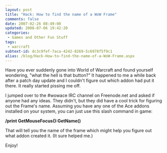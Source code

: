```yaml
---
layout: post
title: "Hack: How to find the name of a WoW Frame"
comments: false
date: 2007-02-26 08:49:00
updated: 2008-07-06 19:42:20
categories:
 - Games and Other Fun Stuff
tags:
 - warcraft
subtext-id: dc3c9fef-7aca-4242-8269-5c6978f5f9c1
alias: /blog/Hack-How-to-find-the-name-of-a-WoW-Frame.aspx
---
```



Have you ever suddenly gone into World of Warcraft and found yourself wondering, "what the hell is that button?" It happened to me a while back after a patch day update and I couldn't figure out which addon had put it there. It really started pissing me off. 

I jumped over to the #wowace IRC channel on Freenode.net and asked if anyone had any ideas. They didn't, but they did have a cool trick for figuring out the Frame's name. Assuming you have any one of the Ace addons installed on your system, you can just use this slash command in game: 

**/print GetMouseFocus():GetName()**

That will tell you the name of the frame which might help you figure out what addon created it. (It sure helped me.) 

Enjoy! 
